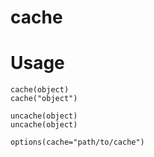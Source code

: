 

# cache 




# Usage 

    cache(object)
    cache("object")

    uncache(object)
    uncache(object)

    options(cache="path/to/cache")
